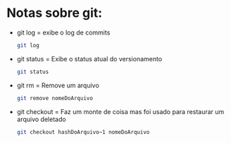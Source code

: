 # Notas sobre git:

- git log = exibe o log de commits

  ```bash
  git log
  ```

- git status = Exibe o status atual do versionamento

  ```bash
  git status

- git rm = Remove um arquivo

  ```bash
  git remove nomeDoArquivo

- git checkout = Faz um monte de coisa mas foi usado para restaurar um arquivo deletado

  ```bash
  git checkout hashDoArquivo~1 nomeDoArquivo
  ```

  